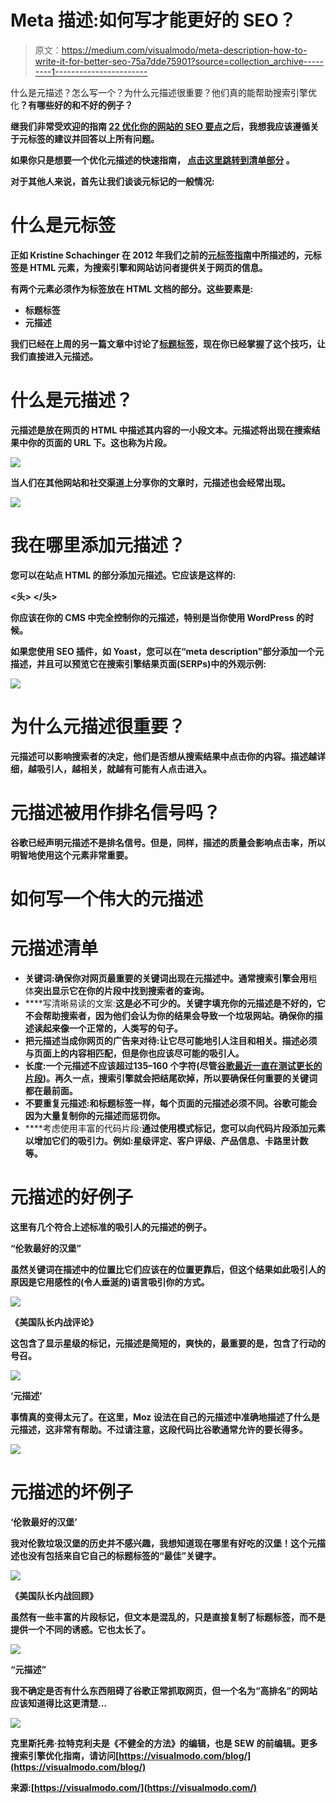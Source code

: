 # Meta 描述:如何写才能更好的 SEO？

> 原文：<https://medium.com/visualmodo/meta-description-how-to-write-it-for-better-seo-75a7dde75901?source=collection_archive---------1----------------------->

什么是元描述？怎么写一个？为什么元描述很重要？他们真的能帮助搜索引擎优化[](http://searchenginewatch.com/2016/01/21/seo-basics-22-essentials-you-need-for-optimizing-your-site/)****？有哪些好的和不好的例子？****

**继我们非常受欢迎的指南 [22 优化你的网站的 SEO 要点](https://searchenginewatch.com/2016/01/21/seo-basics-22-essentials-you-need-for-optimizing-your-site/)之后，我想我应该遵循关于元标签的建议并回答以上所有问题。**

****如果你只是想要一个优化元描述的快速指南，** [**点击这里跳转到清单部分**](https://searchenginewatch.com/2016/05/26/how-to-write-meta-descriptions-for-seo-with-good-and-bad-examples/#checklist) **。****

**对于其他人来说，首先让我们谈谈元标记的一般情况:**

# **什么是元标签**

**正如 Kristine Schachinger 在 2012 年我们之前的[元标签指南](https://searchenginewatch.com/sew/how-to/2154469/write-title-tags-search-engine-optimization)中所描述的，元标签是 HTML 元素，为搜索引擎和网站访问者提供关于网页的信息。**

**有两个元素必须作为标签放在 HTML 文档的部分。这些要素是:**

*   **标题标签**
*   **元描述**

**我们已经在上周的另一篇文章中讨论了[标题标签](https://searchenginewatch.com/2016/05/16/how-to-write-meta-title-tags-for-seo-with-good-and-bad-examples/)，现在你已经掌握了这个技巧，让我们直接进入元描述。**

# **什么是元描述？**

**元描述是放在网页的 HTML 中描述其内容的一小段文本。元描述将出现在搜索结果中你的页面的 URL 下。这也称为片段。**

**![](img/28b2cfc7a5eb036fca6f8771e6226edb.png)**

**当人们在其他网站和社交渠道上分享你的文章时，元描述也会经常出现。**

**![](img/37161fc1a057ec3f6c5bbc6dc4f8d1a1.png)**

# **我在哪里添加元描述？**

**您可以在站点 HTML 的部分添加元描述。它应该是这样的:**

****<头>**
**<meta name = " description " content = "这里是对我牛逼网页的精确描述。">**
**</头>****

**你应该在你的 CMS 中完全控制你的元描述，特别是当你使用 WordPress 的时候。**

**如果您使用 SEO 插件，如 Yoast，您可以在“meta description”部分添加一个元描述，并且可以预览它在搜索引擎结果页面(SERPs)中的外观示例:**

**![](img/5f07baa93568b48d9955304c51198101.png)**

# **为什么元描述很重要？**

**元描述可以影响搜索者的决定，他们是否想从搜索结果中点击你的内容。描述越详细，越吸引人，越相关，就越有可能有人点击进入。**

# **元描述被用作排名信号吗？**

**谷歌已经声明元描述不是排名信号。但是，同样，描述的质量会影响点击率，所以明智地使用这个元素非常重要。**

# **如何写一个伟大的元描述**

# **元描述清单**

*   **关键词:确保你对网页最重要的关键词出现在元描述中。通常搜索引擎会用**粗体**突出显示它在你的片段中找到搜索者的查询。**
*   ****写清晰易读的文案:**这是必不可少的。关键字填充你的元描述是不好的，它不会帮助搜索者，因为他们会认为你的结果会导致一个垃圾网站。确保你的描述读起来像一个正常的，人类写的句子。**
*   **把元描述当成你网页的广告来对待:让它尽可能地引人注目和相关。描述必须与页面上的内容相匹配，但是你也应该尽可能的吸引人。**
*   ****长度:**一个元描述不应该超过**135–160 个字符**(尽管[谷歌最近一直在测试更长的片段](https://searchenginewatch.com/2016/05/19/googles-recent-serp-changes-and-tests-everything-you-need-to-know/))。再久一点，搜索引擎就会把结尾砍掉，所以要确保任何重要的关键词都在最前面。**
*   **不要重复元描述:和标题标签一样，每个页面的元描述必须不同。谷歌可能会因为大量复制你的元描述而惩罚你。**
*   ****考虑使用丰富的代码片段:**通过使用模式标记，您可以向代码片段添加元素以增加它们的吸引力。例如:星级评定、客户评级、产品信息、卡路里计数等。**

# **元描述的好例子**

**这里有几个符合上述标准的吸引人的元描述的例子。**

****“伦敦最好的汉堡”****

**虽然关键词在描述中的位置比它们应该在的位置更靠后，但这个结果如此吸引人的原因是它用感性的(令人垂涎的)语言吸引你的方式。**

**![](img/330ac6e67fd0bd445374c2c63470ad0a.png)**

****《美国队长内战评论》****

**这包含了显示星级的标记，元描述是简短的，爽快的，最重要的是，包含了行动的号召。**

**![](img/29dab4e0e376389871c029b05ef1b783.png)**

****‘元描述’****

**事情真的变得太元了。在这里，Moz 设法在自己的元描述中准确地描述了什么是元描述，这非常有帮助。不过请注意，这段代码比谷歌通常允许的要长得多。**

**![](img/d1735b0cf6bf8e1bf173b6a9254cbef2.png)**

# **元描述的坏例子**

****‘伦敦最好的汉堡’****

**我对伦敦垃圾汉堡的历史并不感兴趣，我想知道现在哪里有好吃的汉堡！这个元描述也没有包括来自它自己的标题标签的“最佳”关键字。**

**![](img/c05b96540402a6c73fe07e41b5ba36e1.png)**

****《美国队长内战回顾》****

**虽然有一些丰富的片段标记，但文本是混乱的，只是直接复制了标题标签，而不是提供一个不同的诱惑。它也太长了。**

**![](img/cfba7e44f45b7cdba43e6d67753ab209.png)**

****“元描述”****

**我不确定是否有什么东西阻碍了谷歌正常抓取网页，但一个名为“高排名”的网站应该知道得比这更清楚…**

**![](img/bad77cda6b0243c9a75bbfc83792edd7.png)**

**克里斯托弗·拉特克利夫是《不健全的方法》的编辑，也是 SEW 的前编辑。更多搜索引擎优化指南，请访问[https://visualmodo.com/blog/](https://visualmodo.com/blog/)**

**来源:[https://visualmodo.com/](https://visualmodo.com/)**